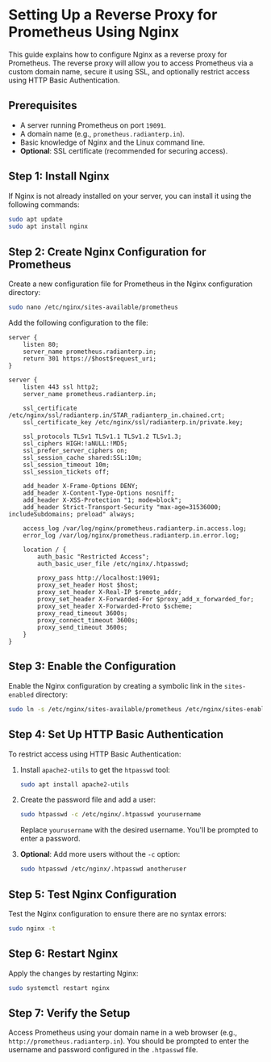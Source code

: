 

# Setting Up a Reverse Proxy for Prometheus Using Nginx

This guide explains how to configure Nginx as a reverse proxy for Prometheus. The reverse proxy will allow you to access Prometheus via a custom domain name, secure it using SSL, and optionally restrict access using HTTP Basic Authentication.

## Prerequisites

- A server running Prometheus on port `19091`.
- A domain name (e.g., `prometheus.radianterp.in`).
- Basic knowledge of Nginx and the Linux command line.
- **Optional**: SSL certificate (recommended for securing access).

## Step 1: Install Nginx

If Nginx is not already installed on your server, you can install it using the following commands:

```bash
sudo apt update
sudo apt install nginx
```

## Step 2: Create Nginx Configuration for Prometheus

Create a new configuration file for Prometheus in the Nginx configuration directory:

```bash
sudo nano /etc/nginx/sites-available/prometheus
```

Add the following configuration to the file:

```nginx
server {
    listen 80;
    server_name prometheus.radianterp.in;
    return 301 https://$host$request_uri;
}

server {
    listen 443 ssl http2;
    server_name prometheus.radianterp.in;

    ssl_certificate /etc/nginx/ssl/radianterp.in/STAR_radianterp_in.chained.crt;
    ssl_certificate_key /etc/nginx/ssl/radianterp.in/private.key;

    ssl_protocols TLSv1 TLSv1.1 TLSv1.2 TLSv1.3;
    ssl_ciphers HIGH:!aNULL:!MD5;
    ssl_prefer_server_ciphers on;
    ssl_session_cache shared:SSL:10m;
    ssl_session_timeout 10m;
    ssl_session_tickets off;

    add_header X-Frame-Options DENY;
    add_header X-Content-Type-Options nosniff;
    add_header X-XSS-Protection "1; mode=block";
    add_header Strict-Transport-Security "max-age=31536000; includeSubdomains; preload" always;

    access_log /var/log/nginx/prometheus.radianterp.in.access.log;
    error_log /var/log/nginx/prometheus.radianterp.in.error.log;

    location / {
        auth_basic "Restricted Access";               
        auth_basic_user_file /etc/nginx/.htpasswd;     

        proxy_pass http://localhost:19091;             
        proxy_set_header Host $host;
        proxy_set_header X-Real-IP $remote_addr;
        proxy_set_header X-Forwarded-For $proxy_add_x_forwarded_for;
        proxy_set_header X-Forwarded-Proto $scheme;
        proxy_read_timeout 3600s;
        proxy_connect_timeout 3600s;
        proxy_send_timeout 3600s;
    }
}

```

## Step 3: Enable the Configuration

Enable the Nginx configuration by creating a symbolic link in the `sites-enabled` directory:

```bash
sudo ln -s /etc/nginx/sites-available/prometheus /etc/nginx/sites-enabled/
```

## Step 4: Set Up HTTP Basic Authentication

To restrict access using HTTP Basic Authentication:

1. Install `apache2-utils` to get the `htpasswd` tool:

    ```bash
    sudo apt install apache2-utils
    ```

2. Create the password file and add a user:

    ```bash
    sudo htpasswd -c /etc/nginx/.htpasswd yourusername
    ```

    Replace `yourusername` with the desired username. You'll be prompted to enter a password.

3. **Optional**: Add more users without the `-c` option:

    ```bash
    sudo htpasswd /etc/nginx/.htpasswd anotheruser
    ```

## Step 5: Test Nginx Configuration

Test the Nginx configuration to ensure there are no syntax errors:

```bash
sudo nginx -t
```

## Step 6: Restart Nginx

Apply the changes by restarting Nginx:

```bash
sudo systemctl restart nginx
```

## Step 7: Verify the Setup

Access Prometheus using your domain name in a web browser (e.g., `http://prometheus.radianterp.in`). You should be prompted to enter the username and password configured in the `.htpasswd` file.


